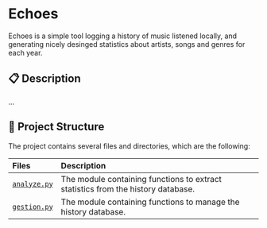 # Echoes

Echoes is a simple tool logging a history of music listened locally, and generating nicely desinged statistics about artists, songs and genres for each year.

## 📋 Description

...

## 📂 Project Structure

The project contains several files and directories, which are the following:

| Files | Description |
| :---- | :---------- |
| [`analyze.py`](https://github.com/gwendalminguy/tool-echoes/blob/main/analyze.py) | The module containing functions to extract statistics from the history database. |
| [`gestion.py`](https://github.com/gwendalminguy/tool-echoes/blob/main/gestion.py) | The module containing functions to manage the history database. |
